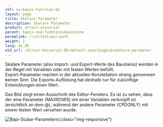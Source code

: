 ```yaml
---
ref: xu-bapis-function-02
layout: page
title: Skalare Parameter
description: Skalare Parameter
product: xtract-universal
parent: bapis-und-funktionsbausteine
permalink: /:collection/:path
weight: 2
lang: de_DE
old_url: /Xtract-Universal-DE/default.aspx?pageid=skalare-parameter
---
```


Skalare Parameter (also Import- und Export-Werte des Bausteins) werden in der Regel mit Variablen oder mit festen Werten befüllt. <br>Export-Parameter machen in der aktuellen Konstellation streng genommen keinen Sinn. Die Exports-Auflistung hat deshalb nur für zukünftige Entwicklungen einen Wert.

Das Bild zeigt einen Ausschnitt des Editor-Fensters. Es ist zu sehen, dass der eine Parameter (MAXROWS) mit einer Variablen verknüpft ist (ersichtlich an dem @), während der andere Parameter (CPDONLY) mit einem festen Wert versehen wurde.

![Bapi-Scalar-Parameters](/img/content/Bapi-Scalar-Parameters.png){:class="img-responsive"}